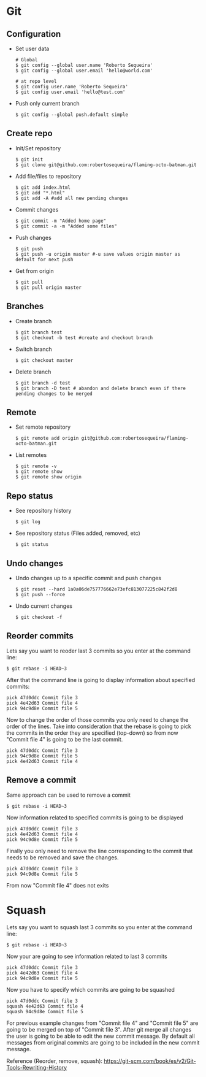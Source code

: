 # Git

## Configuration

* Set user data

  ```
  # Global
  $ git config --global user.name 'Roberto Sequeira'
  $ git config --global user.email 'hello@world.com'
  
  # at repo level
  $ git config user.name 'Roberto Sequeira'
  $ git config user.email 'hello@test.com'
  ```
  
* Push only current branch

  `$ git config --global push.default simple`

## Create repo

* Init/Set repository

  ```
  $ git init
  $ git clone git@github.com:robertosequeira/flaming-octo-batman.git
  ```

* Add file/files to repository

  ```
  $ git add index.html
  $ git add "*.html"
  $ git add -A #add all new pending changes
  ```

* Commit changes

  ```
  $ git commit -m "Added home page"
  $ git commit -a -m "Added some files" 
  ```

* Push changes

  ```
  $ git push
  $ git push -u origin master #-u save values origin master as default for next push
  ```
  
* Get from origin

  ```
  $ git pull
  $ git pull origin master
  ```

## Branches 

* Create branch

  ```
  $ git branch test
  $ git checkout -b test #create and checkout branch
  ```

* Switch branch

  `$ git checkout master`
  
* Delete branch

  ```
  $ git branch -d test
  $ git branch -D test # abandon and delete branch even if there pending changes to be merged
  ```
  
## Remote

* Set remote repository

  ```
  $ git remote add origin git@github.com:robertosequeira/flaming-octo-batman.git
  ```

* List remotes

  ```
  $ git remote -v
  $ git remote show
  $ git remote show origin
  ```

## Repo status

* See repository history
  
  `$ git log`

* See repository status (Files added, removed, etc) 

  `$ git status`

## Undo changes

* Undo changes up to a specific commit and push changes

  ```
  $ git reset --hard 1a0a06de757776662e73efc813077225c842f2d8
  $ git push --force
  ```

* Undo current changes

  `$ git checkout -f`
  
## Reorder commits

Lets say you want to reoder last 3 commits so you enter at the command line:

  `$ git rebase -i HEAD~3`

After that the command line is going to display information about specified commits:

  ```
  pick 47d0ddc Commit file 3
  pick 4e42d63 Commit file 4
  pick 94c9d8e Commit file 5
  ```

Now to change the order of those commits you only need to change the order of the lines. Take into consideration that the rebase is going to pick the commits in the order they are specified (top-down) so from now "Commit file 4" is going to be the last commit.

  ```
  pick 47d0ddc Commit file 3
  pick 94c9d8e Commit file 5
  pick 4e42d63 Commit file 4
  ```

## Remove a commit

Same approach can be used to remove a commit

  `$ git rebase -i HEAD~3`

Now information related to specified commits is going to be displayed

  ```
  pick 47d0ddc Commit file 3
  pick 4e42d63 Commit file 4
  pick 94c9d8e Commit file 5
  ```

Finally you only need to remove the line corresponding to the commit that needs to be removed and save the changes.

  ```
  pick 47d0ddc Commit file 3
  pick 94c9d8e Commit file 5
  ```

From now "Commit file 4" does not exits

# Squash

Lets say you want to squash last 3 commits so you enter at the command line:

  `$ git rebase -i HEAD~3`

Now your are going to see information related to last 3 commits

  ```
  pick 47d0ddc Commit file 3
  pick 4e42d63 Commit file 4
  pick 94c9d8e Commit file 5
  ```

Now you have to specify which commits are going to be squashed

  ```
  pick 47d0ddc Commit file 3
  squash 4e42d63 Commit file 4
  squash 94c9d8e Commit file 5
  ```

For previous example changes from "Commit file 4" and "Commit file 5" are going to be merged on top of "Commit file 3".
After git merge all changes the user is going to be able to edit the new commit message. By default all messages from original commits are going to be included in the new commit message.

Reference (Reorder, remove, squash): https://git-scm.com/book/es/v2/Git-Tools-Rewriting-History
